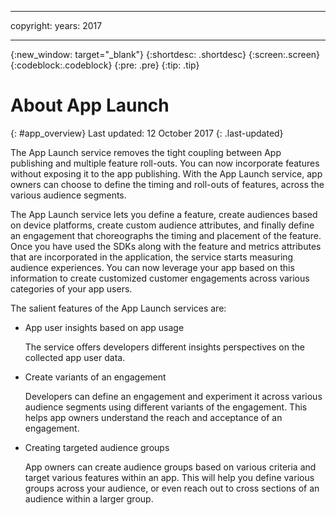 ----

copyright:
 years: 2017

---

{:new_window: target="_blank"}
{:shortdesc: .shortdesc}
{:screen:.screen}
{:codeblock:.codeblock}
{:pre: .pre}
{:tip: .tip}

# About App Launch
{: #app_overview}
Last updated: 12 October 2017
{: .last-updated}

The App Launch service removes the tight coupling between App publishing and multiple feature roll-outs. You can now incorporate features without exposing it to the app publishing. With the App Launch service, app owners can choose to define the timing and roll-outs of features, across the various audience segments.

The App Launch service lets you define a feature, create audiences based on device platforms, create custom audience attributes, and finally define an engagement that choreographs the timing and placement of the feature. Once you have used the SDKs along with the feature and metrics attributes that are incorporated in the application, the service starts measuring audience experiences. You can now leverage your app based on this information to create customized customer engagements across various categories of your app users. 

The salient features of the App Launch services are:

	
* App user insights based on app usage

	The service offers developers different insights perspectives on the collected app user data. 

* Create variants of an engagement

	Developers can define an engagement and experiment it across various audience segments using different variants of the engagement. This helps app owners understand the reach and acceptance of an engagement.

* Creating targeted audience groups

	App owners can create audience groups based on various criteria and target various features within an app. This will help you define various groups across your audience, or even reach out to cross sections of an audience within a larger group.